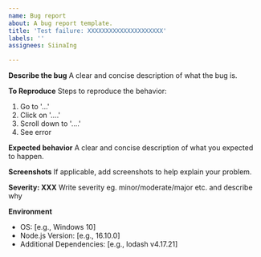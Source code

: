 ```yaml
---
name: Bug report
about: A bug report template.
title: 'Test failure: XXXXXXXXXXXXXXXXXXXXX'
labels: ''
assignees: SiinaIng

---
```


**Describe the bug**
A clear and concise description of what the bug is.

**To Reproduce**
Steps to reproduce the behavior:
1. Go to '...'
2. Click on '....'
3. Scroll down to '....'
4. See error

**Expected behavior**
A clear and concise description of what you expected to happen.

**Screenshots**
If applicable, add screenshots to help explain your problem.

**Severity: XXX**
Write severity eg. minor/moderate/major etc. and describe why

**Environment**
- OS: [e.g., Windows 10]
- Node.js Version: [e.g., 16.10.0]
- Additional Dependencies: [e.g., lodash v4.17.21]
